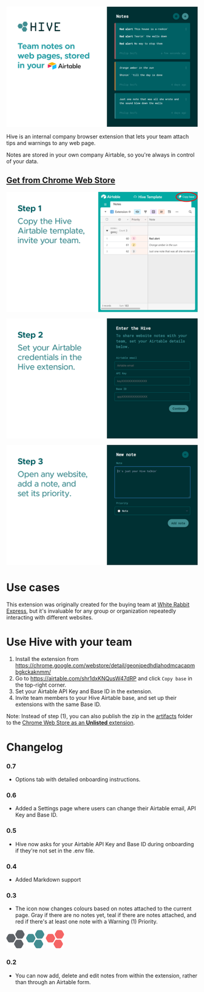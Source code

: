 ![Hive Notes Chrome Extension](readme/screenshot-1.png)

Hive is an internal company browser extension that lets your team attach tips and warnings to any web page.

Notes are stored in your own company Airtable, so you're always in control of your data.

## [Get from Chrome Web Store](https://chrome.google.com/webstore/detail/geonjpedhdlahodmcacapmbgkckaknmm/)

![Hive Notes Settings](readme/screenshot-2.png)

![Hive Notes Add Note](readme/screenshot-3.png)

![Hive Notes Share Notes](readme/screenshot-4.png)

# Use cases

This extension was originally created for the buying team at [White Rabbit Express](https://www.whiterabbitexpress.com/), but it's invaluable for any group or organization repeatedly interacting with different websites.

# Use Hive with your team
1. Install the extension from https://chrome.google.com/webstore/detail/geonjpedhdlahodmcacapmbgkckaknmm/
2. Go to https://airtable.com/shr1dxKNQusW47dRP and click `Copy base` in the top-right corner.
3. Set your Airtable API Key and Base ID in the extension.
4. Invite team members to your Hive Airtable base, and set up their extensions with the same Base ID.

Note: Instead of step (1), you can also publish the zip in the [artifacts](artifacts) folder to the [Chrome Web Store as an **Unlisted** extension](https://support.google.com/chrome/a/answer/2714278?hl=en).

# Changelog
### 0.7
- Options tab with detailed onboarding instructions.

### 0.6
- Added a Settings page where users can change their Airtable email, API Key and Base ID.

### 0.5
- Hive now asks for your Airtable API Key and Base ID during onboarding if they're not set in the .env file.

### 0.4
- Added Markdown support

### 0.3
- The icon now changes colours based on notes attached to the current page. Gray if there are no notes yet, teal if there are notes attached, and red if there's at least one note with a Warning (1) Priority.

![Hive icon - No notes](public/icons/48.png) ![Hive icon - Notes](public/icons/48-on.png) ![Hive icon - Warning note](public/icons/48-warning.png)

### 0.2
- You can now add, delete and edit notes from within the extension, rather than through an Airtable form.
